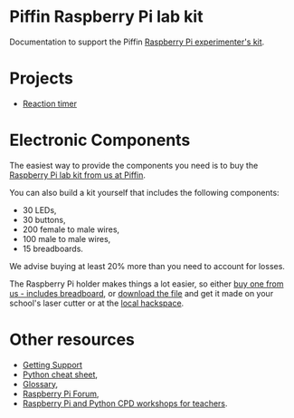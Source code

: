 # Piffin Raspberry Pi lab kit

Documentation to support the Piffin [Raspberry Pi experimenter's kit](http://www.piffin.co.uk/collections/shophome/products/raspberry-pi-lab-kit).

# Projects

* [Reaction timer](reactiontimer/index.html)

# Electronic Components

The easiest way to provide the components you need is to buy the [Raspberry Pi lab kit from us at Piffin](http://www.piffin.co.uk/collections/shophome/products/raspberry-pi-lab-kit).

You can also build a kit yourself that includes the following components:

* 30 LEDs,
* 30 buttons,
* 200 female to male wires,
* 100 male to male wires,
* 15 breadboards.

We advise buying at least 20% more than you need to account for losses. 

The Raspberry Pi holder makes things a lot easier, so either [buy one from us - includes breadboard](http://www.piffin.co.uk/collections/shophome/products/raspberry-pi-prototyping-bundle-without-raspberry-pi), or [download the file](http://www.thingiverse.com/thing:231352) and get it made on your school's laser cutter or at the [local hackspace](http://www.hackspace.org.uk/view/Main_Page).

# Other resources

* [Getting Support](support.html)
* [Python cheat sheet](cheatsheet.html),
* [Glossary](glossary.html),
* [Raspberry Pi Forum](http://raspberrypi.org/phpBB3/),
* [Raspberry Pi and Python CPD workshops for teachers](http://cpdforteachers.com).
